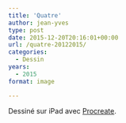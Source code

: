 ```yaml
---
title: 'Quatre'
author: jean-yves
type: post
date: 2015-12-20T20:16:01+00:00
url: /quatre-20122015/
categories:
  - Dessin
years:
  - 2015
format: image

---
```

Dessiné sur iPad avec [Procreate](https://procreate.com/).